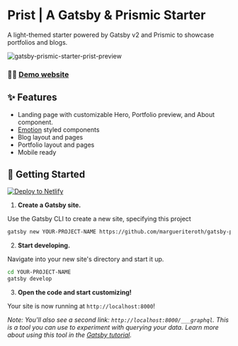 # Prist | A Gatsby & Prismic Starter

A light-themed starter powered by Gatsby v2 and Prismic to showcase portfolios and blogs.

![gatsby-prismic-starter-prist-preview](https://user-images.githubusercontent.com/5288685/60453158-5e716900-9bfe-11e9-9319-b2b83738ea62.png)

### 👩‍💻 [Demo website](http://prist.marguerite.io)

## ✨ Features

- Landing page with customizable Hero, Portfolio preview, and About component.
- [Emotion](https://emotion.sh/docs/styled) styled components
- Blog layout and pages
- Portfolio layout and pages
- Mobile ready

## 🚀 Getting Started

[![Deploy to Netlify](https://www.netlify.com/img/deploy/button.svg)](https://app.netlify.com/start/deploy?repository=https://github.com/margueriteroth/gatsby-prismic-starter-prist)

1. **Create a Gatsby site.**

Use the Gatsby CLI to create a new site, specifying this project

```sh
gatsby new YOUR-PROJECT-NAME https://github.com/margueriteroth/gatsby-prismic-starter-prist
```

2. **Start developing.**

Navigate into your new site's directory and start it up.

```sh
cd YOUR-PROJECT-NAME
gatsby develop
```

3. **Open the code and start customizing!**

Your site is now running at `http://localhost:8000`!

_Note: You'll also see a second link: _`http://localhost:8000/___graphql`_. This is a tool you can use to experiment with querying your data. Learn more about using this tool in the [Gatsby tutorial](https://www.gatsbyjs.org/tutorial/part-five/#introducing-graphiql)._

